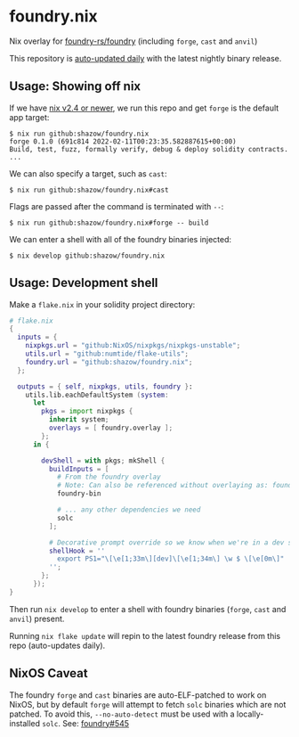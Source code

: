 # foundry.nix
Nix overlay for [foundry-rs/foundry](https://github.com/foundry-rs/foundry/) (including `forge`, `cast` and `anvil`)

This repository is [auto-updated daily](https://github.com/shazow/foundry.nix/blob/main/.github/workflows/update-foundry-bin.yml) with the latest nightly binary release.

## Usage: Showing off nix

If we have [nix v2.4 or newer](https://nix.dev/tutorials/install-nix), we run this repo and get `forge` is the default app target:

```console
$ nix run github:shazow/foundry.nix
forge 0.1.0 (691c814 2022-02-11T00:23:35.582887615+00:00)
Build, test, fuzz, formally verify, debug & deploy solidity contracts.
...
```

We can also specify a target, such as `cast`:

```console
$ nix run github:shazow/foundry.nix#cast
```

Flags are passed after the command is terminated with `--`:

```console
$ nix run github:shazow/foundry.nix#forge -- build
```

We can enter a shell with all of the foundry binaries injected:

```console
$ nix develop github:shazow/foundry.nix
```

## Usage: Development shell

Make a `flake.nix` in your solidity project directory:

```nix
# flake.nix
{
  inputs = {
    nixpkgs.url = "github:NixOS/nixpkgs/nixpkgs-unstable";
    utils.url = "github:numtide/flake-utils";
    foundry.url = "github:shazow/foundry.nix";
  };

  outputs = { self, nixpkgs, utils, foundry }:
    utils.lib.eachDefaultSystem (system:
      let
        pkgs = import nixpkgs {
          inherit system;
          overlays = [ foundry.overlay ];
        };
      in {

        devShell = with pkgs; mkShell {
          buildInputs = [
            # From the foundry overlay
            # Note: Can also be referenced without overlaying as: foundry.defaultPackage.${system}
            foundry-bin

            # ... any other dependencies we need
            solc
          ];

          # Decorative prompt override so we know when we're in a dev shell
          shellHook = ''
            export PS1="\[\e[1;33m\][dev]\[\e[1;34m\] \w $ \[\e[0m\]"
          '';
        };
      });
}
```

Then run `nix develop` to enter a shell with foundry binaries (`forge`, `cast` and `anvil`) present.

Running `nix flake update` will repin to the latest foundry release from this repo (auto-updates daily).

## NixOS Caveat

The foundry `forge` and `cast` binaries are auto-ELF-patched to work on NixOS, but by default `forge` will attempt to fetch `solc` binaries which are not patched. To avoid this, `--no-auto-detect` must be used with a locally-installed `solc`. See: [foundry#545](https://github.com/foundry-rs/foundry/issues/545)
